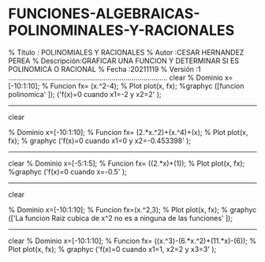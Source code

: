 # FUNCIONES-ALGEBRAICAS-POLINOMINALES-Y-RACIONALES
% Título : POLINOMIALES Y RACIONALES
% Autor :CESAR HERNANDEZ PEREA
% Descripción:GRAFICAR UNA FUNCION Y DETERMINAR SI ES POLINOMICA O RACIONAL 
% Fecha :20211119
% Versión :1
................................................................................
clear
% Dominio 
x=[-10:1:10];
% Funcion
fx= (x.^2-4);
% Plot
plot(x, fx);
%graphyc
([funcion polinomica' ]);
('f(x)=0 cuando x1=-2 y x2=2' );
 _ _ _ _ _ _ _ _ _ _ _ _ _ _ _ _ _ _ _ __ _ _ _ _ _ _ _ _ _ _ _ _ _ _ _ _ _ _ _ 
clear

% Dominio
x=[-10:1:10];
% Funcion
fx= (2.*x.^2)+(x.^4)+(x);
% Plot
plot(x, fx);
% graphyc
('f(x)=0 cuando x1=0 y x2=-0.453398' );
_ _ _ _ _ _ _ _ _ _ _ _ _ _ _ _ _ _ _ __ _ _ _ _ _ _ _ _ _ _ _ _ _ _ _ _ _ _ _ 
clear
% Dominio
x=[-5:1:5];
% Funcion
fx= ((2.*x)+(1));
% Plot
plot(x, fx);
%graphyc
('f(x)=0 cuando x=-0.5' );
_ _ _ _ _ _ _ _ _ _ _ _ _ _ _ _ _ _ _ __ _ _ _ _ _ _ _ _ _ _ _ _ _ _ _ _ _ _ _ 
clear

% Dominio
x=[-10:1:10];
% Funcion
fx=(x.^2,3);
% Plot
plot(x, fx);
% graphyc
(['La funcion Raiz cubica de x^2 no es a ninguna de las funciones' ]);
_ _ _ _ _ _ _ _ _ _ _ _ _ _ _ _ _ _ _ __ _ _ _ _ _ _ _ _ _ _ _ _ _ _ _ _ _ _ _ 
clear
% Dominio
x=[-10:1:10];
% Funcion
fx= ((x.^3)-(6.*x.^2)+(11.*x)-(6));
% Plot
plot(x, fx);
% graphyc
('f(x)=0 cuando x1=1, x2=2 y x3=3' );
